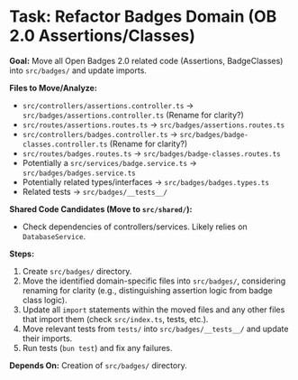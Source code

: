 # Task: Refactor Badges Domain (OB 2.0 Assertions/Classes)

**Goal:** Move all Open Badges 2.0 related code (Assertions, BadgeClasses) into `src/badges/` and update imports.

**Files to Move/Analyze:**

*   `src/controllers/assertions.controller.ts` -> `src/badges/assertions.controller.ts` (Rename for clarity?)
*   `src/routes/assertions.routes.ts` -> `src/badges/assertions.routes.ts`
*   `src/controllers/badges.controller.ts` -> `src/badges/badge-classes.controller.ts` (Rename for clarity?)
*   `src/routes/badges.routes.ts` -> `src/badges/badge-classes.routes.ts`
*   Potentially a `src/services/badge.service.ts` -> `src/badges/badges.service.ts`
*   Potentially related types/interfaces -> `src/badges/badges.types.ts`
*   Related tests -> `src/badges/__tests__/`

**Shared Code Candidates (Move to `src/shared/`):**

*   Check dependencies of controllers/services. Likely relies on `DatabaseService`.

**Steps:**

1.  Create `src/badges/` directory.
2.  Move the identified domain-specific files into `src/badges/`, considering renaming for clarity (e.g., distinguishing assertion logic from badge class logic).
3.  Update all `import` statements within the moved files and any other files that import them (check `src/index.ts`, tests, etc.).
4.  Move relevant tests from `tests/` into `src/badges/__tests__/` and update their imports.
5.  Run tests (`bun test`) and fix any failures.

**Depends On:** Creation of `src/badges/` directory. 